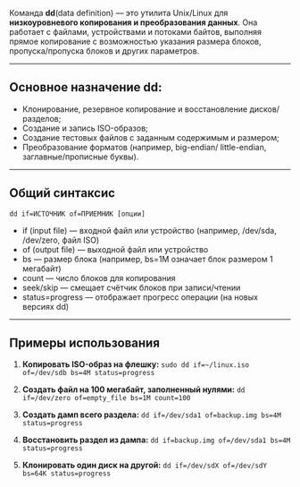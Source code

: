 Команда **dd**(data definition) — это утилита Unix/Linux для **низкоуровневого копирования и преобразования данных**. Она работает с файлами, устройствами и потоками байтов, выполняя прямое копирование с возможностью указания размера блоков, пропуска/пропуска блоков и других параметров.

---
## Основное назначение dd:  

- Клонирование, резервное копирование и восстановление дисков/разделов;
- Создание и запись ISO-образов;
- Создание тестовых файлов с заданным содержимым и размером;
- Преобразование форматов (например, big-endian/ little-endian, заглавные/прописные буквы).

---
## Общий синтаксис

`dd if=ИСТОЧНИК of=ПРИЕМНИК [опции]`

- if (input file) — входной файл или устройство (например, /dev/sda, /dev/zero, файл ISO)
- of (output file) — выходной файл или устройство
- bs — размер блока (например, bs=1M означает блок размером 1 мегабайт)
- count — число блоков для копирования
- seek/skip — смещает счётчик блоков при записи/чтении
- status=progress — отображает прогресс операции (на новых версиях dd)

---
## Примеры использования

1. **Копировать ISO-образ на флешку:** `sudo dd if=~/linux.iso of=/dev/sdb bs=4M status=progress`

2. **Создать файл на 100 мегабайт, заполненный нулями:** `dd if=/dev/zero of=empty_file bs=1M count=100`

3. **Создать дамп всего раздела:** `dd if=/dev/sda1 of=backup.img bs=4M status=progress`

4. **Восстановить раздел из дампа:** `dd if=backup.img of=/dev/sda1 bs=4M status=progress`

5. **Клонировать один диск на другой:** `dd if=/dev/sdX of=/dev/sdY bs=64K status=progress`